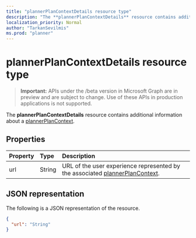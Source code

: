 ```yaml
---
title: "plannerPlanContextDetails resource type"
description: "The **plannerPlanContextDetails** resource contains additional information about a plannerPlanContext."
localization_priority: Normal
author: "TarkanSevilmis"
ms.prod: "planner"
---
```


# plannerPlanContextDetails resource type

> **Important:** APIs under the /beta version in Microsoft Graph are in preview and are subject to change. Use of these APIs in production applications is not supported.

The **plannerPlanContextDetails** resource contains additional information about a [plannerPlanContext](plannerplancontext.md).

## Properties
| Property	   | Type	|Description|
|:---------------|:--------|:----------|
|url|String|URL of the user experience represented by the associated [plannerPlanContext](plannerplancontext.md). |

## JSON representation

The following is a JSON representation of the resource.

<!-- {
  "blockType": "resource",
  "optionalProperties": [

  ],
  "@odata.type": "microsoft.graph.plannerPlanContextDetails"
}-->

```json
{
  "url": "String"
}

```

<!-- uuid: 8fcb5dbc-d5aa-4681-8e31-b001d5168d79
2015-10-25 14:57:30 UTC -->
<!-- {
  "type": "#page.annotation",
  "description": "plannerPlanContextDetails resource",
  "keywords": "",
  "section": "documentation",
  "tocPath": ""
}-->
